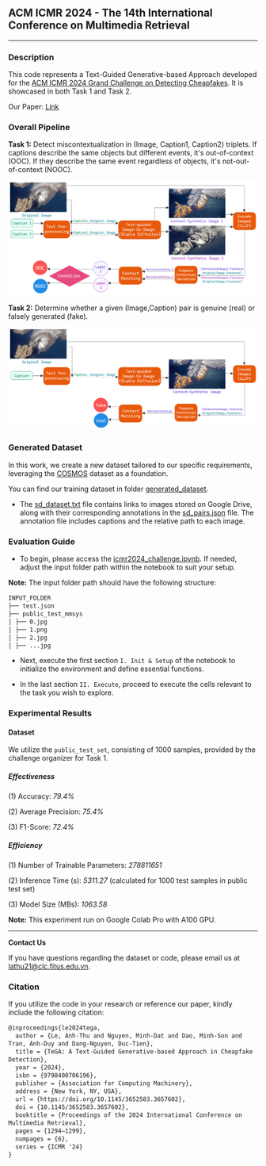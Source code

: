 ## ACM ICMR 2024 - The 14th International Conference on Multimedia Retrieval 
---
### Description 
This code represents a Text-Guided Generative-based Approach developed for the [ACM ICMR 2024 Grand Challenge on Detecting Cheapfakes](https://detecting-cheapfakes.github.io/icmr-2024.html). It is showcased in both Task 1 and Task 2.

Our Paper: [Link](https://doi.org/10.1145/3652583.3657602)

### Overall Pipeline

**Task 1:** Detect miscontextualization in (Image, Caption1, Caption2) triplets. If captions describe the same objects but different events, it's out-of-context (OOC). If they describe the same event regardless of objects, it's not-out-of-context (NOOC).

<img src="assets/task1.png">


**Task 2:** Determine whether a given (Image,Caption) pair is genuine (real) or falsely generated (fake).

<img src="assets/task2.png">

### Generated Dataset

In this work, we create a new dataset tailored to our specific requirements, leveraging the [COSMOS](https://github.com/shivangi-aneja/COSMOS) dataset as a foundation.

You can find our training dataset in folder [generated_dataset](generated_dataset). 
 - The [sd_dataset.txt](generated_dataset/sd_dataset.txt) file contains links to images stored on Google Drive, along with their corresponding annotations in the [sd_pairs.json](generated_dataset/sd_pairs.json) file. The annotation file includes captions and the relative path to each image.

### Evaluation Guide

-  To begin, please access the [icmr2024_challenge.ipynb](icmr2024_challenge.ipynb). If needed, adjust the input folder path within the notebook to suit your setup.
  
**Note:** The input folder path should have the following structure:

    INPUT_FOLDER
    ├── test.json
    ├── public_test_mmsys
    │ ├── 0.jpg
    │ ├── 1.png
    │ ├── 2.jpg
    │ ├── ...jpg

- Next, execute the first section `I. Init & Setup` of the notebook to initialize the environment and define essential functions.

- In the last section `II. Execute`, proceed to execute the cells relevant to the task you wish to explore.

### Experimental Results

#### Dataset
We utilize the `public_test_set`, consisting of 1000 samples, provided by the challenge organizer for Task 1.

##### Effectiveness
(1) Accuracy: *79.4%* 

(2) Average Precision: *75.4%*

(3) F1-Score: *72.4%*

##### Efficiency
(1) Number of Trainable Parameters: *278811651*

(2) Inference Time (s): *5311.27* (calculated for 1000 test samples in public test set)

(3) Model Size (MBs): *1063.58*

**Note:** This experiment run on Google Colab Pro with A100 GPU.

---
**Contact Us**

If you have questions regarding the dataset or code, please email us at lathu21@clc.fitus.edu.vn.

### Citation
If you utilize the code in your research or reference our paper, kindly include the following citation:

```
@inproceedings{le2024tega,
  author = {Le, Anh-Thu and Nguyen, Minh-Dat and Dao, Minh-Son and Tran, Anh-Duy and Dang-Nguyen, Duc-Tien},
  title = {TeGA: A Text-Guided Generative-based Approach in Cheapfake Detection},
  year = {2024},
  isbn = {9798400706196},
  publisher = {Association for Computing Machinery},
  address = {New York, NY, USA},
  url = {https://doi.org/10.1145/3652583.3657602},
  doi = {10.1145/3652583.3657602},
  booktitle = {Proceedings of the 2024 International Conference on Multimedia Retrieval},
  pages = {1294–1299},
  numpages = {6},
  series = {ICMR '24}
}
```
